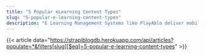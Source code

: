 ```yaml
---
title: "5 Popular eLearning Content Types"
slug: "5-popular-e-learning-content-types"
description: "E Learning Management Systems like PlayAblo deliver mobile-first, engaging content with easy setup and roll-out capabilities."
---
```


{{< article data="https://strapiblogdb.herokuapp.com/api/articles?populate=*&filters[slug][$eq]=5-popular-e-learning-content-types" >}}
